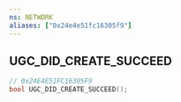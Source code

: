 ```yaml
---
ns: NETWORK
aliases: ["0x24e4e51fc16305f9"]
---
```

## UGC_DID_CREATE_SUCCEED

```c
// 0x24E4E51FC16305F9
bool UGC_DID_CREATE_SUCCEED();
```
